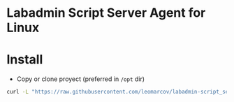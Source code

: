 # Labadmin Script Server Agent for Linux
# Install
  * Copy or clone proyect (preferred in `/opt` dir)
```bash
curl -L "https://raw.githubusercontent.com/leomarcov/labadmin-script_server_agent/refs/heads/main/linux/install" | bash
 ```


